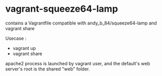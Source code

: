 vagrant-squeeze64-lamp
======================

contains a Vagrantfile compatible with andy_b_84/squeeze64-lamp and vagrant share

Usecase :

* vagrant up
* vagrant share

apache2 process is launched by vagrant user, and the default's web server's root is the shared "web" folder.